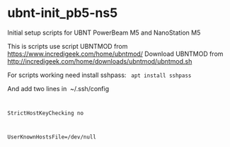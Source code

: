 # ubnt-init_pb5-ns5
Initial setup scripts for UBNT PowerBeam M5 and NanoStation M5

This is scripts use script UBNTMOD from https://www.incredigeek.com/home/ubntmod/
Download UBNTMOD from http://incredigeek.com/home/downloads/ubntmod/ubntmod.sh

For scripts working need install sshpass:
<code> apt install sshpass </code>

And add two lines in  ~/.ssh/config
<code>
  
StrictHostKeyChecking no
  
UserKnownHostsFile=/dev/null
</code>
